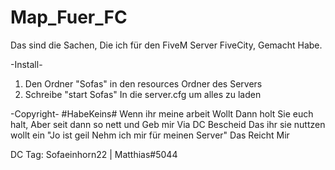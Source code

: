 # Map_Fuer_FC

Das sind die Sachen, Die ich für den FiveM Server FiveCity, Gemacht Habe.

-Install-

1. Den Ordner "Sofas" in den resources Ordner des Servers
2. Schreibe "start Sofas" In die server.cfg um alles zu laden



-Copyright-
#HabeKeins#
Wenn ihr meine arbeit Wollt Dann holt Sie euch halt,
Aber seit dann so nett und Geb mir Via DC Bescheid Das ihr sie nuttzen wollt
ein "Jo ist geil Nehm ich mir für meinen Server" Das Reicht Mir


DC Tag:
Sofaeinhorn22 | Matthias#5044

